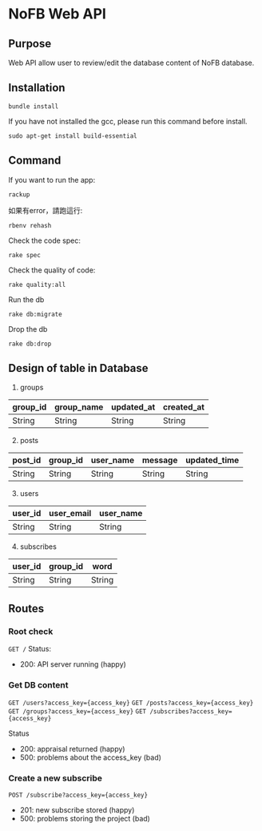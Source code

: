 # NoFB Web API
## Purpose
Web API allow user to review/edit the database content of NoFB database.

## Installation
```bash=
bundle install
```
If you have not installed the gcc, please run this command before install.
```bash=
sudo apt-get install build-essential
```

## Command
If you want to run the app:
```bash=
rackup
```

如果有error，請跑這行:
```bash=
rbenv rehash
```

Check the code spec:
```bash=
rake spec
```

Check the quality of code:
```bash=
rake quality:all
```

Run the db
```bash=
rake db:migrate
```

Drop the db
```bash=
rake db:drop
```

## Design of table in Database
1. groups

| group_id | group_name | updated_at | created_at |
| -------- | ---------- | ---------- | ---------- |
| String   | String     | String   | String   |

2. posts

| post_id | group_id | user_name | message | updated_time |
| ------- | -------- | ------- | ------- | ------------ |
| String  | String   | String  | String  | String       |

3. users

| user_id | user_email | user_name |
| ------- | ---------- | ------------ |
| String  | String     | String       |

4. subscribes

| user_id | group_id | word   |
| ------- | -------- | ------ |
| String  | String   | String |

## Routes
### Root check
`GET /`
Status:
- 200: API server running (happy)

### Get DB content

`GET /users?access_key={access_key}`
`GET /posts?access_key={access_key}`
`GET /groups?access_key={access_key}`
`GET /subscribes?access_key={access_key}`

Status

- 200: appraisal returned (happy)
- 500: problems about the access_key (bad)

### Create a new subscribe

`POST /subscribe?access_key={access_key}`

- 201: new subscribe stored (happy)
- 500: problems storing the project (bad)
